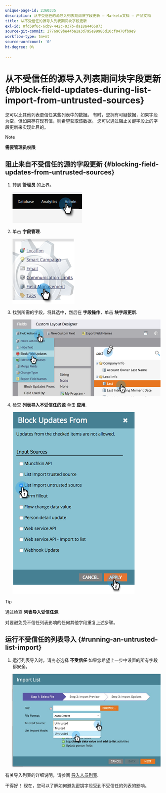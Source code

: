 ```yaml
---
unique-page-id: 2360335
description: 从不受信任的源导入列表期间块字段更新 — Marketo文档 — 产品文档
title: 从不受信任的源导入列表期间块字段更新
exl-id: 0fd59f0c-6cb9-442c-937b-da18a4466873
source-git-commit: 2776969be44ba1a3d795e99986d10cf0470fb9e9
workflow-type: tm+mt
source-wordcount: '0'
ht-degree: 0%

---
```


# 从不受信任的源导入列表期间块字段更新 {#block-field-updates-during-list-import-from-untrusted-sources}

您可以比其他列表更信任某些列表中的数据。 有时，您拥有可疑数据，如果字段为空，但如果存在现有值，则希望获取该数据。 您可以通过阻止关键字段上的字段更新来实现此目的。

>[!NOTE]
>
>**需要管理员权限**

## 阻止来自不受信任的源的字段更新 {#blocking-field-updates-from-untrusted-sources}

1. 转到 **管理员** 的上界。

   ![](assets/blocking-field-updates-from-untrusted-sources-1.png)

1. 单击 **字段管理**.

   ![](assets/blocking-field-updates-from-untrusted-sources-2.png)

1. 找到所需的字段，将其选中，然后在 **字段操作**，单击 **块字段更新**.

   ![](assets/blocking-field-updates-from-untrusted-sources-3.png)

1. 检查 **列表导入不受信任的源** 单击 **应用**.

   ![](assets/blocking-field-updates-from-untrusted-sources-4.png)

>[!TIP]
>
>通过检查 **列表导入受信任源**.

对要避免受不信任列表影响的任何其他字段重复上述步骤。

## 运行不受信任的列表导入 {#running-an-untrusted-list-import}

1. 运行列表导入时，请务必选择 **不受信任** 如果您希望上一步中设置的所有字段都安全。

   ![](assets/blocking-field-updates-from-untrusted-sources-5.png)

有关导入列表的详细说明，请参阅 [导入人员列表](/help/marketo/getting-started/quick-wins/import-a-list-of-people.md).

干得好！ 现在，您可以了解如何避免密钥字段受到不受信任的列表的影响。
